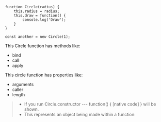 ```
function Circle(radius) {
	this.radius = radius;
	this.draw = function() {
		console.log('Draw');
	}
}

const another = new Circle(1);
```

This Circle function has methods like: 
- bind
- call
- apply

This circle function has properties like: 
- arguments
- caller
- length

> - If you run Circle.constructor --- function() { [native code] } will be shown.
> - This represents an object being made within a function